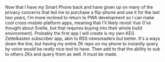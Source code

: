 Now that I have my Smart Phone back and have given up on many of the
privacy concerns that led me to purchase a flip-phone and use it for the
last two years, I'm more inclined to return to PWA development so I can
make cool cross-mobile-platform apps, meaning that I'll likely revisit
Vue (I've thought about Svelte, but that requires buying into their
whole build environment). Probably the first app I will create is my own
KEG Zettelkasten subscriber app, akin to RSS newsreaders but better.
It's a ways down the line, but having my entire ZK repo on my phone to
instantly query by voice would be *really* nice tool to have. Then add
to that the ability to sub to others ZKs and query them as well. It must
be made.
